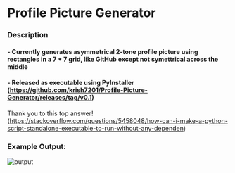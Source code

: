 # Profile Picture Generator
### Description
#### - Currently generates asymmetrical 2-tone profile picture using rectangles in a 7 * 7 grid, like GitHub except not symettrical across the middle
#### - Released as executable using PyInstaller (https://github.com/krish7201/Profile-Picture-Generator/releases/tag/v0.1)

Thank you to this top answer! (https://stackoverflow.com/questions/5458048/how-can-i-make-a-python-script-standalone-executable-to-run-without-any-dependen)

### Example Output:
![output](https://github.com/user-attachments/assets/c0403190-c1cb-4618-8766-ffa566b0349b)
